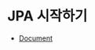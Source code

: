 # JPA 시작하기
- [Document](https://github.com/byungkyu-ju/garage/blob/master/lecture/%EC%9E%90%EB%B0%94ORM%ED%91%9C%EC%A4%80JPA%ED%94%84%EB%A1%9C%EA%B7%B8%EB%9E%98%EB%B0%8D-%EA%B8%B0%EB%B3%B8%ED%8E%B8/2.JPA%EC%8B%9C%EC%9E%91%ED%95%98%EA%B8%B0.md)
  
